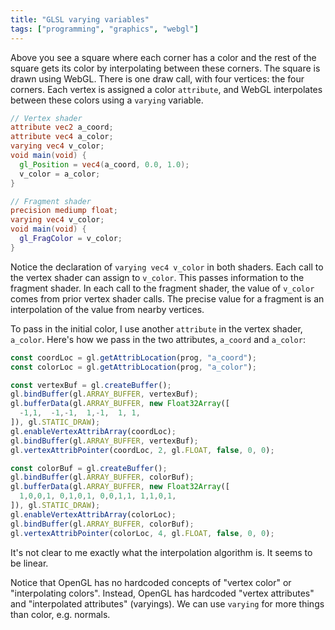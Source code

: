 ```yaml
---
title: "GLSL varying variables"
tags: ["programming", "graphics", "webgl"]
---
```


<canvas id="canv" width="200" height="200"></canvas>
<script id="vertex-shader" type="x-shader/x-vertex">
  attribute vec2 a_coord;
  attribute vec4 a_color;
  varying vec4 v_color;
  void main(void) {
    gl_Position = vec4(a_coord, 0.0, 1.0);
    v_color = a_color;
  }
</script>
<script id="fragment-shader" type="x-shader/x-fragment">
  precision mediump float;
  varying vec4 v_color;
  void main(void) {
    gl_FragColor = v_color;
  }
</script>
<script>
  const canvas = document.getElementById("canv");
  const gl = canvas.getContext('webgl');

  function createShader(ty, src) {
    const s = gl.createShader(ty);
    gl.shaderSource(s, src);
    gl.compileShader(s);
    if (!gl.getShaderParameter(s, gl.COMPILE_STATUS)) throw gl.getShaderInfoLog(s);
    return s;
  }
  const vertShader = createShader(gl.VERTEX_SHADER, document.getElementById("vertex-shader").innerText);
  const fragShader = createShader(gl.FRAGMENT_SHADER, document.getElementById("fragment-shader").innerText);
  const prog = gl.createProgram();
  gl.attachShader(prog, vertShader);
  gl.attachShader(prog, fragShader);
  gl.linkProgram(prog);

  const coordLoc = gl.getAttribLocation(prog, "a_coord");
  const colorLoc = gl.getAttribLocation(prog, "a_color");

  const vertexBuf = gl.createBuffer();
  gl.bindBuffer(gl.ARRAY_BUFFER, vertexBuf);
  gl.bufferData(gl.ARRAY_BUFFER, new Float32Array([
    -1,1,  -1,-1,  1,-1,  1, 1,
  ]), gl.STATIC_DRAW);
  gl.enableVertexAttribArray(coordLoc);
  gl.bindBuffer(gl.ARRAY_BUFFER, vertexBuf);
  gl.vertexAttribPointer(coordLoc, 2, gl.FLOAT, false, 0, 0);

  const colorBuf = gl.createBuffer();
  gl.bindBuffer(gl.ARRAY_BUFFER, colorBuf);
  gl.bufferData(gl.ARRAY_BUFFER, new Float32Array([
    1,0,0,1, 0,1,0,1, 0,0,1,1, 1,1,0,1,
  ]), gl.STATIC_DRAW);
  gl.enableVertexAttribArray(colorLoc);
  gl.bindBuffer(gl.ARRAY_BUFFER, colorBuf);
  gl.vertexAttribPointer(colorLoc, 4, gl.FLOAT, false, 0, 0);

  gl.useProgram(prog);
  gl.drawArrays(gl.TRIANGLE_FAN, 0, 4);
</script>

Above you see a square where each corner has a color
and the rest of the square gets its color by interpolating between these corners.
The square is drawn using WebGL.
There is one draw call, with four vertices: the four corners.
Each vertex is assigned a color `attribute`,
and WebGL interpolates between these colors using a `varying` variable.

```glsl
// Vertex shader
attribute vec2 a_coord;
attribute vec4 a_color;
varying vec4 v_color;
void main(void) {
  gl_Position = vec4(a_coord, 0.0, 1.0);
  v_color = a_color;
}
```

```glsl
// Fragment shader
precision mediump float;
varying vec4 v_color;
void main(void) {
  gl_FragColor = v_color;
}
```

Notice the declaration of `varying vec4 v_color` in both shaders.
Each call to the vertex shader can assign to `v_color`.
This passes information to the fragment shader.
In each call to the fragment shader,
the value of `v_color` comes from prior vertex shader calls.
The precise value for a fragment is an interpolation of the value from nearby vertices.

To pass in the initial color,
I use another `attribute` in the vertex shader, `a_color`.
Here's how we pass in the two attributes, `a_coord` and `a_color`:

```js
const coordLoc = gl.getAttribLocation(prog, "a_coord");
const colorLoc = gl.getAttribLocation(prog, "a_color");

const vertexBuf = gl.createBuffer();
gl.bindBuffer(gl.ARRAY_BUFFER, vertexBuf);
gl.bufferData(gl.ARRAY_BUFFER, new Float32Array([
  -1,1,  -1,-1,  1,-1,  1, 1,
]), gl.STATIC_DRAW);
gl.enableVertexAttribArray(coordLoc);
gl.bindBuffer(gl.ARRAY_BUFFER, vertexBuf);
gl.vertexAttribPointer(coordLoc, 2, gl.FLOAT, false, 0, 0);

const colorBuf = gl.createBuffer();
gl.bindBuffer(gl.ARRAY_BUFFER, colorBuf);
gl.bufferData(gl.ARRAY_BUFFER, new Float32Array([
  1,0,0,1, 0,1,0,1, 0,0,1,1, 1,1,0,1,
]), gl.STATIC_DRAW);
gl.enableVertexAttribArray(colorLoc);
gl.bindBuffer(gl.ARRAY_BUFFER, colorBuf);
gl.vertexAttribPointer(colorLoc, 4, gl.FLOAT, false, 0, 0);
```

It's not clear to me exactly what the interpolation algorithm is.
It seems to be linear.

Notice that OpenGL has no hardcoded concepts of "vertex color" or "interpolating colors".
Instead, OpenGL has hardcoded "vertex attributes" and "interpolated attributes" (varyings).
We can use `varying` for more things than color, e.g. normals.
